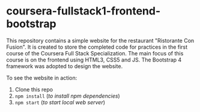 # coursera-fullstack1-frontend-bootstrap

This repository contains a simple website for the restaurant "Ristorante Con Fusion". It is created to store the completed code for practices in the first course of the Coursera Full Stack Specialization. The main focus of this course is on the frontend using HTML3, CSS5 and JS. The Bootstrap 4 framework was adopted to design the website.

To see the website in action:

1. Clone this repo
2. `npm install` (_to install npm dependencies_)
3. `npm start` (_to start local web server_)
